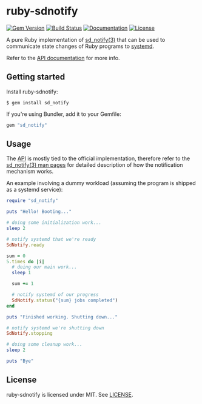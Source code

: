 # ruby-sdnotify

[![Gem Version](https://badge.fury.io/rb/sd_notify.svg)](https://badge.fury.io/rb/sd_notify)
[![Build Status](https://travis-ci.org/agis/ruby-sdnotify.svg?branch=master)](https://travis-ci.org/agis/ruby-sdnotify)
[![Documentation](http://img.shields.io/badge/yard-docs-blue.svg)](http://www.rubydoc.info/github/agis/ruby-sdnotify)
[![License](https://img.shields.io/github/license/mashape/apistatus.svg)](LICENSE)


A pure Ruby implementation of [sd_notify(3)](https://www.freedesktop.org/software/systemd/man/sd_notify.html) that can be used to
communicate state changes of Ruby programs to [systemd](https://www.freedesktop.org/wiki/Software/systemd/).

Refer to the [API documentation](http://www.rubydoc.info/github/agis/ruby-sdnotify) for more info.

## Getting started

Install ruby-sdnotify:

```shell
$ gem install sd_notify
```

If you're using Bundler, add it to your Gemfile:

```ruby
gem "sd_notify"
```

## Usage

The [API](http://www.rubydoc.info/github/agis/ruby-sdnotify) is mostly tied to
the official implementation, therefore refer to the [sd_notify(3) man pages](https://www.freedesktop.org/software/systemd/man/sd_notify.html)
for detailed description of how the notification mechanism works.

An example involving a dummy workload (assuming the program is shipped as a
systemd service):

```ruby
require "sd_notify"

puts "Hello! Booting..."

# doing some initialization work...
sleep 2

# notify systemd that we're ready
SdNotify.ready

sum = 0
5.times do |i|
  # doing our main work...
  sleep 1

  sum += 1

  # notify systemd of our progress
  SdNotify.status("{sum} jobs completed")
end

puts "Finished working. Shutting down..."

# notify systemd we're shutting down
SdNotify.stopping

# doing some cleanup work...
sleep 2

puts "Bye"
```

## License

ruby-sdnotify is licensed under MIT. See [LICENSE](LICENSE).
